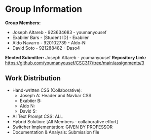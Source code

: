 # Group Information

**Group Members:**
- Joseph Altareb - 923634683 - youmanyousef
- Exabiier Bars - [Student ID] - Exabiier
- Aldo Navarro - 920102739 - Aldo-N
- David Soto - 921288482 - Daso4

**Elected Submitter:** Joseph Altareb - youmanyousef
**Repository Link:** https://github.com/youmanyousef/CSC317/tree/main/assignments/3

## Work Distribution
- Hand-written CSS (Collaborative): 
  - Joseph A: Header and Navbar CSS
  - Exabiier B: 
  - Aldo N: 
  - David S: 
- AI Text Prompt CSS: ALL
- Hybrid Solution: [All Members - collaborative effort]
- Switcher Implementation: GIVEN BY PROFESSOR 
- Documentation & Analysis: Submission file
